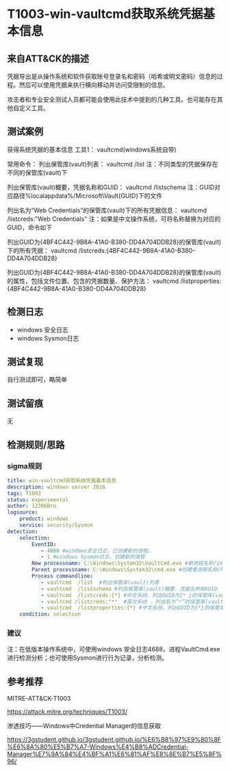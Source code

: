 # T1003-win-vaultcmd获取系统凭据基本信息

## 来自ATT&CK的描述

凭据导出是从操作系统和软件获取账号登录名和密码（哈希或明文密码）信息的过程。然后可以使用凭据来执行横向移动并访问受限制的信息。

攻击者和专业安全测试人员都可能会使用此技术中提到的几种工具。也可能存在其他自定义工具。

## 测试案例

获得系统凭据的基本信息
工具1： vaultcmd(windows系统自带)

常用命令：
列出保管库(vault)列表：
vaultcmd /list
注：不同类型的凭据保存在不同的保管库(vault)下

列出保管库(vault)概要，凭据名称和GUID：
vaultcmd /listschema
注：GUID对应路径%localappdata%/Microsoft\Vault\{GUID}下的文件

列出名为”Web Credentials”的保管库(vault)下的所有凭据信息：
vaultcmd /listcreds:"Web Credentials"
注：如果是中文操作系统，可将名称替换为对应的GUID，命令如下

列出GUID为{4BF4C442-9B8A-41A0-B380-DD4A704DDB28}的保管库(vault)下的所有凭据：
vaultcmd /listcreds:{4BF4C442-9B8A-41A0-B380-DD4A704DDB28}

列出GUID为{4BF4C442-9B8A-41A0-B380-DD4A704DDB28}的保管库(vault)的属性，包括文件位置、包含的凭据数量、保护方法：
vaultcmd /listproperties:{4BF4C442-9B8A-41A0-B380-DD4A704DDB28}

## 检测日志

- windows 安全日志
- windows Sysmon日志

## 测试复现

自行测试即可，略简单

## 测试留痕

无

## 检测规则/思路

### sigma规则

```yml
title: win-vaultcmd获取系统凭据基本信息
description: windows server 2016
tags: T1003
status: experimental
author: 12306Bro
logsource:
    product: windows
    service: security/Sysmon
detection:
    selection:
        EventID:
           - 4688 #windows安全日志，已创建新的进程。
           - 1 #windows Sysmon日志，创建新的进程
        New processname: C:\Windows\System32\VaultCmd.exe #新进程名称/image
        Parent processname: C:\Windows\System32\cmd.exe #创建者进程名称/ParentImage
        Process commandline:
           - vaultcmd  /list  #列出保管库(vault)列表
           - vaultcmd  /listschema #列出保管库(vault)概要，凭据名称和GUID
           - vaultcmd  /listcreds:{*} #中文系统，列出GUID为{* }的保管库(vault)下的所有凭据
           - vaultcmd /listcreds:"*"  #英文系统 ，列出名为”*”的保管库(vault)下的所有凭据信息
           - vaultcmd  /listproperties:{*} #中文系统，列出GUID为{*}的保管库(vault)的属性，包括文件位置、包含的凭据数量、保护方法
    condition: selection
```

### 建议

注：在低版本操作系统中，可使用windows 安全日志4688，进程VaultCmd.exe进行检测分析；也可使用Sysmon进行行为记录，分析检测。

## 参考推荐

MITRE-ATT&CK-T1003

<https://attack.mitre.org/techniques/T1003/>

渗透技巧——Windows中Credential Manager的信息获取

<https://3gstudent.github.io/3gstudent.github.io/%E6%B8%97%E9%80%8F%E6%8A%80%E5%B7%A7-Windows%E4%B8%ADCredential-Manager%E7%9A%84%E4%BF%A1%E6%81%AF%E8%8E%B7%E5%8F%96/>
